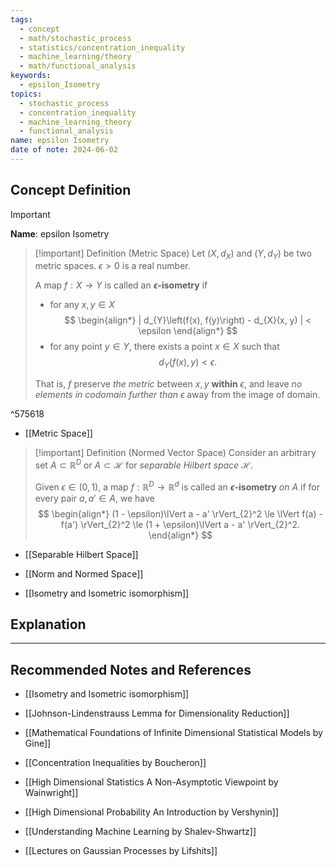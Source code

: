 ```yaml
---
tags:
  - concept
  - math/stochastic_process
  - statistics/concentration_inequality
  - machine_learning/theory
  - math/functional_analysis
keywords:
  - epsilon_Isometry
topics:
  - stochastic_process
  - concentration_inequality
  - machine_learning_theory
  - functional_analysis
name: epsilon Isometry
date of note: 2024-06-02
---
```


## Concept Definition

>[!important]
>**Name**: epsilon Isometry


>[!important] Definition (Metric Space)
>Let $(X, d_{X})$ and $(Y, d_{Y})$ be two metric spaces. $\epsilon>0$ is a real number.
>
>A map $f: X \to Y$ is called an **$\epsilon$-isometry** if 
>- for any $x, y \in X$
>$$
>\begin{align*}
> | d_{Y}\left(f(x), f(y)\right) - d_{X}(x, y) | < \epsilon
\end{align*}
>$$
>- for any point $y\in Y$, there exists a point $x\in X$ such that $$d_{Y}(f(x), y) < \epsilon.$$
>  
>That is, $f$ preserve *the metric* between $x, y$ **within** $\epsilon$, and leave *no elements in codomain further than*  $\epsilon$ away from the image of domain.

^575618

- [[Metric Space]]

>[!important] Definition (Normed Vector Space)
>Consider an arbitrary set  $A \subset \mathbb{R}^D$ or $A \subset \mathcal{H}$ for *separable Hilbert space* $\mathcal{H}$.  
>
>Given $\epsilon \in (0, 1)$, a map $f : \mathbb{R}^D \to \mathbb{R}^d$ is called an **$\epsilon$-isometry** *on* $A$ if for every pair $a, a' \in A$, we have
>$$
> \begin{align*}
> (1 - \epsilon)\lVert a - a' \rVert_{2}^2 \le \lVert f(a) - f(a') \rVert_{2}^2 \le (1 + \epsilon)\lVert a - a' \rVert_{2}^2.
> \end{align*}
>$$ 

- [[Separable Hilbert Space]]
- [[Norm and Normed Space]]

- [[Isometry and Isometric isomorphism]]


## Explanation







-----------
##  Recommended Notes and References

- [[Isometry and Isometric isomorphism]]

- [[Johnson-Lindenstrauss Lemma for Dimensionality Reduction]]


- [[Mathematical Foundations of Infinite Dimensional Statistical Models by Gine]]
- [[Concentration Inequalities by Boucheron]]
- [[High Dimensional Statistics A Non-Asymptotic Viewpoint by Wainwright]]
- [[High Dimensional Probability An Introduction by Vershynin]]
- [[Understanding Machine Learning by Shalev-Shwartz]]
- [[Lectures on Gaussian Processes by Lifshits]]